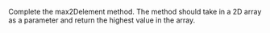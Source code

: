 Complete the max2Delement method.  The method should take in a 2D array as a parameter and return the highest value in the array.
